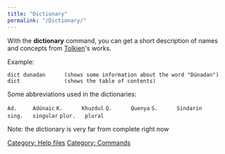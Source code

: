 ```yaml
---
title: "Dictionary"
permalink: "/Dictionary/"
---
```


With the **dictionary** command, you can get a short description of
names and concepts from [Tolkien](Tolkien "wikilink")'s works.

Example:

`dict dunadan      (shows some information about the word "Dúnadan")`
`dict              (shows the table of contents)`

Some abbreviations used in the dictionaries:

`Ad.     Adúnaic`
`K.      Khuzdul`
`Q.      Quenya`
`S.      Sindarin`
`sing.   singular`
`plur.   plural`

Note: the dictionary is very far from complete right now

[Category: Help files](Category:_Help_files "wikilink") [Category:
Commands](Category:_Commands "wikilink")
